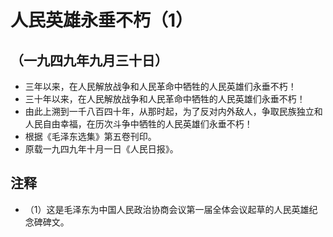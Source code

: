 # 人民英雄永垂不朽（1）## （一九四九年九月三十日）- 三年以来，在人民解放战争和人民革命中牺牲的人民英雄们永垂不朽！- 三十年以来，在人民解放战争和人民革命中牺牲的人民英雄们永垂不朽！- 由此上溯到一千八百四十年，从那时起，为了反对内外敌人，争取民族独立和人民自由幸福，在历次斗争中牺牲的人民英雄们永垂不朽！- 根据《毛泽东选集》第五卷刊印。- 原载一九四九年十月一日《人民日报》。## 注释- （1）这是毛泽东为中国人民政治协商会议第一届全体会议起草的人民英雄纪念碑碑文。